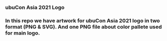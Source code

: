 <h3>ubuCon Asia 2021 Logo<h3>

In this repo we have artwork for ubuCon Asia 2021 logo in two format (PNG & SVG). And one PNG file about color pallete used for main logo. 

